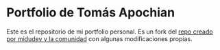 # Portfolio de Tomás Apochian

Este es el repositorio de mi portfolio personal. Es un fork del [repo creado por midudev y la comunidad](https://github.com/midudev/porfolio.dev) con algunas modificaciones propias.
